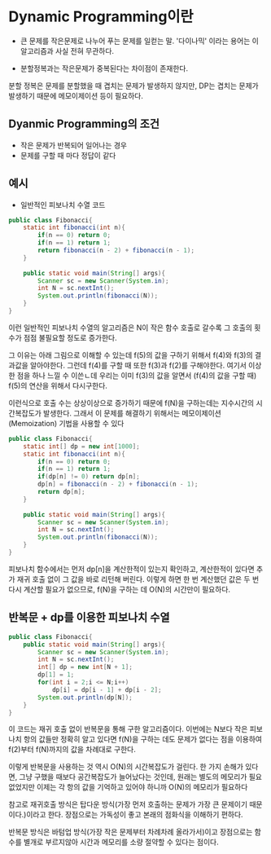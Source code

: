 # Dynamic Programming이란 

* 큰 문제를 작은문제로 나누어 푸는 문제를 일컫는 말. '다이나믹' 이라는 용어는 이 알고리즘과 사실 전혀 무관하다.

* 분할정복과는 작은문제가 중복된다는 차이점이 존재한다.

분할 정복은 문제를 분할했을 때 겹치는 문제가 발생하지 않지만, DP는 겹치는 문제가 발생하기 때문에 메모이제이션 등이 필요하다.

## Dyanmic Programming의 조건

- 작은 문제가 반복되어 일어나는 경우
- 문제를 구할 때 마다 정답이 같다

## 예시

* 일반적인 피보나치 수열 코드

```java
public class Fibonacci{
	static int fibonacci(int n){
    	if(n == 0) return 0;
        if(n == 1) return 1;
        return fibonacci(n - 2) + fibonacci(n - 1);
    }
    
    public static void main(String[] args){
        Scanner sc = new Scanner(System.in);
        int N = sc.nextInt();
        System.out.println(fibonacci(N));
    }
}
```

이런 일반적인 피보나치 수열의 알고리즘은 N이 작은 함수 호출로 갈수록 그 호출의 횟수가 점점 불필요할 정도로 증가한다.

그 이유는 아래 그림으로 이해할 수 있는데 f(5)의 값을 구하기 위해서 f(4)와 f(3)의 결과값을 알아야한다. 그런데 f(4)를 구할 때 또한 f(3)과 f(2)를 구해야한다.
여기서 이상한 점을 하나 느낄 수 이쓴ㄴ데 우리는 이미 f(3)의 값을 알면서 (f(4)의 값을 구할 때) f(5)의 연산을 위해서 다시구한다.

이런식으로 호출 수는 상상이상으로 증가하기 때문에 f(N)을 구하는데는 지수시간의 시간복잡도가 발생한다.
그래서 이 문제를 해결하기 위해서는 메모이제이션(Memoization) 기법을 사용할 수 있다

```java
public class Fibonacci{
	static int[] dp = new int[1000];
	static int fibonacci(int n){
    	if(n == 0) return 0;
        if(n == 1) return 1;
        if(dp[n] != 0) return dp[n];
        dp[n] = fibonacci(n - 2) + fibonacci(n - 1);
        return dp[n];
    }
    
    public static void main(String[] args){
        Scanner sc = new Scanner(System.in);
        int N = sc.nextInt();
        System.out.println(fibonacci(N));
    }
}
```
피보나치 함수에서는 먼저 dp[n]을 계산한적이 있는지 확인하고, 계산한적이 있다면 추가 재귀 호출 없이 그 값을 바로 리턴해 버린다.
이렇게 하면 한 번 계산했던 값은 두 번 다시 계산할 필요가 없으므로, f(N)을 구하는 데 O(N)의 시간만이 필요하다.

## 반복문 + dp를 이용한 피보나치 수열

```java
public class Fibonacci{ 
    public static void main(String[] args){
        Scanner sc = new Scanner(System.in);
        int N = sc.nextInt();
        int[] dp = new int[N + 1];
        dp[1] = 1;
        for(int i = 2;i <= N;i++)
        	dp[i] = dp[i - 1] + dp[i - 2];
        System.out.println(dp[N]);
    }
}
```

이 코드는 재귀 호출 없이 반복문을 통해 구한 알고리즘이다.
이번에는 N보다 작은 피보나치 항의 값들만 정확히 알고 있다면 f(N)을 구하는 데도 문제가 없다는 점을 이용하여 f(2)부터 f(N)까지의 값을 차례대로 구한다.

이렇게 반복문을 사용하는 것 역시 O(N)의 시간복잡도가 걸린다. 한 가지 손해가 있다면, 그냥 구했을 때보다 공간복잡도가 늘어났다는 것인데, 
원래는 별도의 메모리가 필요없었지만 이제는 각 항의 값을 기억하고 있어야 하니까 O(N)의 메모리가 필요하다

참고로 재귀호출 방식은 탑다운 방식(가장 먼저 호출하는 문제가 가장 큰 문제이기 때문이다.)이라고 한다.
장점으로는 가독성이 좋고 본래의 점화식을 이해하기 편하다.

반복문 방식은 바텀업 방식(가장 작은 문제부터 차례차례 올라가서)이고 장점으로는 함수를 별개로 부르지않아 시간과 메모리를 소량 절약할 수 있다는 점이다.
